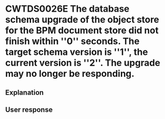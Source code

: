 # CWTDS0026E The database schema upgrade of the object store for the BPM document store did not finish within ''0'' seconds. The target schema version is ''1'', the current version is ''2''. The upgrade may no longer be responding.

## Explanation

## User response
